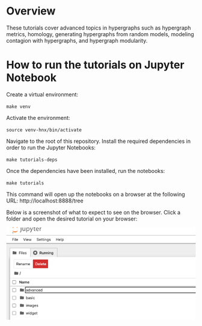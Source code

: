 # Overview

These tutorials cover advanced topics in hypergraphs such as hypergraph metrics, homology, generating hypergraphs from
random models, modeling contagion with hypergraphs, and hypergraph modularity.

# How to run the tutorials on Jupyter Notebook

Create a virtual environment:

`make venv`

Activate the environment:

`source venv-hnx/bin/activate`

Navigate to the root of this repository. Install the required dependencies in order to run the Jupyter Notebooks:

`make tutorials-deps`

Once the dependencies have been installed, run the notebooks:

`make tutorials`

This command will open up the notebooks on a browser at the following URL: http://localhost:8888/tree

Below is a screenshot of what to expect to see on the browser. Click a folder and open the desired
tutorial on your browser:

![](../images/jupyter_notebook_screenshot.png)
